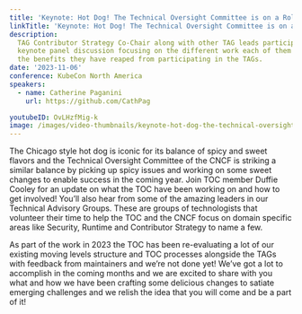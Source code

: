 ```yaml
---
title: 'Keynote: Hot Dog! The Technical Oversight Committee is on a Roll!'
linkTitle: 'Keynote: Hot Dog! The Technical Oversight Committee is on a Roll!'
description:
  TAG Contributor Strategy Co-Chair along with other TAG leads participate in a
  keynote panel discussion focusing on the different work each of them do and
  the benefits they have reaped from participating in the TAGs.
date: '2023-11-06'
conference: KubeCon North America
speakers:
  - name: Catherine Paganini
    url: https://github.com/CathPag

youtubeID: OvLHzfMig-k
image: /images/video-thumbnails/keynote-hot-dog-the-technical-oversight-committee-is-on-a-roll.png
---
```


The Chicago style hot dog is iconic for its balance of spicy and sweet flavors
and the Technical Oversight Committee of the CNCF is striking a similar balance
by picking up spicy issues and working on some sweet changes to enable success
in the coming year. Join TOC member Duffie Cooley for an update on what the TOC
have been working on and how to get involved! You’ll also hear from some of the
amazing leaders in our Technical Advisory Groups. These are groups of
technologists that volunteer their time to help the TOC and the CNCF focus on
domain specific areas like Security, Runtime and Contributor Strategy to name a
few.

As part of the work in 2023 the TOC has been re-evaluating a lot of our existing
moving levels structure and TOC processes alongside the TAGs with feedback from
maintainers and we’re not done yet! We’ve got a lot to accomplish in the coming
months and we are excited to share with you what and how we have been crafting
some delicious changes to satiate emerging challenges and we relish the idea
that you will come and be a part of it!

